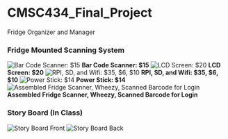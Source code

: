 # CMSC434_Final_Project
Fridge Organizer and Manager

### Fridge Mounted Scanning System
![Bar Code Scanner: $15](http://i.imgur.com/nIQCDfR.jpg)
**Bar Code Scanner: $15**
![LCD Screen: $20](http://i.imgur.com/7l0x11q.jpg)
**LCD Screen: $20**
![RPI, SD, and Wifi: $35, $6, $10](http://i.imgur.com/ScXTOGF.jpg)
**RPI, SD, and Wifi: $35, $6, $10**
![Power Stick: $14](http://i.imgur.com/IeEl910.jpg)
**Power Stick: $14**
![Assembled Fridge Scanner, Wheezy, Scanned Barcode for Login](http://i.imgur.com/NJmx3fp.jpg)
**Assembled Fridge Scanner, Wheezy, Scanned Barcode for Login**


### Story Board (In Class)
![Story Board Front](http://i.imgur.com/rzmRmHh.jpg)
![Story Board Back](http://i.imgur.com/rzmRmHh.jpg)
